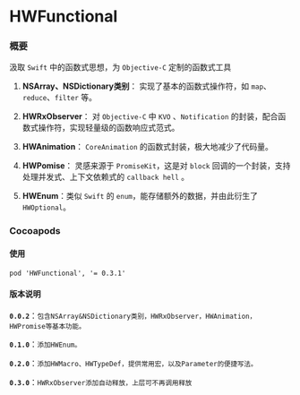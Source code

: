 # HWFunctional
### 概要
汲取 ```Swift``` 中的函数式思想，为 ```Objective-C``` 定制的函数式工具

1. **NSArray、NSDictionary类别**：
实现了基本的函数式操作符，如 ```map```、```reduce```、```filter``` 等。

2. **HWRxObserver**：
对 ```Objective-C``` 中 ```KVO``` 、```Notification``` 的封装，配合函数式操作符，实现轻量级的函数响应式范式。

3. **HWAnimation**：
```CoreAnimation``` 的函数式封装，极大地减少了代码量。

4. **HWPomise**：
灵感来源于 ```PromiseKit```，这是对 ```block``` 回调的一个封装，支持处理并发式、上下文依赖式的 ```callback hell``` 。

4. **HWEnum**：类似 ```Swift``` 的 ```enum```，能存储额外的数据，并由此衍生了```HWOptional```。


### Cocoapods 

#### 使用
```pod 'HWFunctional', '= 0.3.1'```


#### 版本说明
**```0.0.2```**：```包含NSArray&NSDictionary类别，HWRxObserver，HWAnimation，HWPromise等基本功能。```

**```0.1.0```**：```添加HWEnum。``` 

**```0.2.0```**：```添加HWMacro、HWTypeDef，提供常用宏，以及Parameter的便捷写法。```

**```0.3.0```**：```HWRxObserver添加自动释放，上层可不再调用释放```


